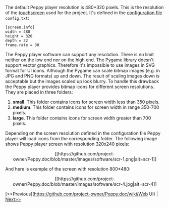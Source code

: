 The default Peppy player resolution is 480*320 pixels. This is the resolution of the [touchscreen](https://github.com/project-owner/Peppy.doc/wiki/Touchscreen) used for the project. It's defined in the [configuration file](https://github.com/project-owner/Peppy.doc/wiki/Peppy#configuration-file) ```config.txt```:
```
[screen.info]
width = 480
height = 320
depth = 32
frame.rate = 30
```
The Peppy player software can support any resolution. There is no limit neither on the low end nor on the high end. The Pygame library doesn't support vector graphics. Therefore it's impossible to use images in SVG format for UI icons. Although the Pygame can scale bitmap images (e.g. in JPG and PNG formats) up and down. The result of scaling images down is acceptable but the images scaled up look blurry. To handle this drawback the Peppy player provides bitmap icons for different screen resolutions. They are placed in three folders:

1. **small**. This folder contains icons for screen width less than 350 pixels.
2. **medium**. This folder contains icons for screen width in range 350-700 pixels.
2. **large**. This folder contains icons for screen width greater than 700 pixels.

Depending on the screen resolution defined in the configuration file Peppy player will load icons from the corresponding folder. The following image shows Peppy player screen with resolution 320x240 pixels:
 
<p align="center">
[[https://github.com/project-owner/Peppy.doc/blob/master/images/software/scr-1.png|alt=scr-1]]
</p>

And here is example of the screen with resolution 800*480:

<p align="center">
[[https://github.com/project-owner/Peppy.doc/blob/master/images/software/scr-4.jpg|alt=scr-4]]
</p>

[<<Previous](https://github.com/project-owner/Peppy.doc/wiki/Web UI) | [Next>>](https://github.com/project-owner/Peppy.doc/wiki/Woodware)